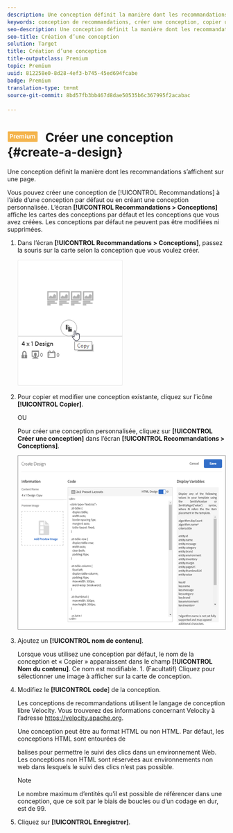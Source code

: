 ```yaml
---
description: Une conception définit la manière dont les recommandations s’affichent sur une page.
keywords: conception de recommandations, créer une conception, copier une conception
seo-description: Une conception définit la manière dont les recommandations s’affichent sur une page.
seo-title: Création d’une conception
solution: Target
title: Création d’une conception
title-outputclass: Premium
topic: Premium
uuid: 812258e0-8d28-4ef3-b745-45ed694fcabe
badge: Premium
translation-type: tm+mt
source-git-commit: 8bd57fb3bb467d8dae50535b6c367995f2acabac

---
```



# ![PREMIUM](/help/assets/premium.png) Créer une conception {#create-a-design}

Une conception définit la manière dont les recommandations s’affichent sur une page.

Vous pouvez créer une conception de [!UICONTROL Recommandations] à l’aide d’une conception par défaut ou en créant une conception personnalisée. L’écran **[!UICONTROL Recommandations &gt; Conceptions]** affiche les cartes des conceptions par défaut et les conceptions que vous avez créées. Les conceptions par défaut ne peuvent pas être modifiées ni supprimées.

1. Dans l’écran **[!UICONTROL Recommandations &gt; Conceptions]**, passez la souris sur la carte selon la conception que vous voulez créer.

   ![](assets/Card_CopyDesign.png)

1. Pour copier et modifier une conception existante, cliquez sur l’icône **[!UICONTROL Copier]**.

   OU

   Pour créer une conception personnalisée, cliquez sur **[!UICONTROL Créer une conception]** dans l’écran **[!UICONTROL Recommandations &gt; Conceptions]**.

   ![](assets/createDesign.png)

1. Ajoutez un **[!UICONTROL nom de contenu]**.

   Lorsque vous utilisez une conception par défaut, le nom de la conception et « Copier » apparaissent dans le champ **[!UICONTROL Nom du contenu]**. Ce nom est modifiable. 1. (Facultatif) Cliquez pour sélectionner une image à afficher sur la carte de conception.
1. Modifiez le **[!UICONTROL code**] de la conception.

   Les conceptions de recommandations utilisent le langage de conception libre Velocity. Vous trouverez des informations concernant Velocity à l’adresse [](https://velocity.apache.org)https://velocity.apache.org.

   Une conception peut être au format HTML ou non HTML. Par défaut, les conceptions HTML sont entourées de <div> balises pour permettre le suivi des clics dans un environnement Web. Les conceptions non HTML sont réservées aux environnements non web dans lesquels le suivi des clics n’est pas possible.

   >[!NOTE]
   >
   >Le nombre maximum d’entités qu’il est possible de référencer dans une conception, que ce soit par le biais de boucles ou d’un codage en dur, est de 99.

1. Cliquez sur **[!UICONTROL Enregistrer]**.

